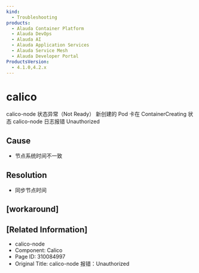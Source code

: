 ```yaml
---
kind:
  - Troubleshooting
products:
  - Alauda Container Platform
  - Alauda DevOps
  - Alauda AI
  - Alauda Application Services
  - Alauda Service Mesh
  - Alauda Developer Portal
ProductsVersion:
  - 4.1.0,4.2.x
---
```

<!-- A type of document that involves encountering a fault, diagnosing it, performing root cause analysis, and providing solutions. -->

# calico

calico-node 状态异常（Not Ready） 新创建的 Pod 卡在 ContainerCreating 状态 calico-node 日志报错 Unauthorized

## Cause
- 节点系统时间不一致

## Resolution
- 同步节点时间

## [workaround]

## [Related Information]
- calico-node
- Component: Calico
- Page ID: 310084997
- Original Title: calico-node 报错：Unauthorized

